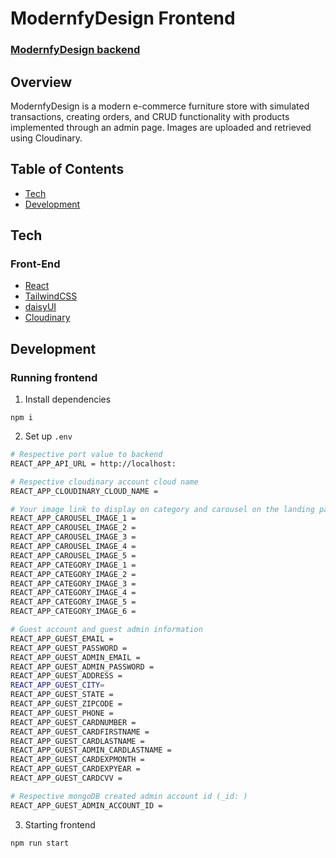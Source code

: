 # ModernfyDesign Frontend

### [ModernfyDesign backend](https://github.com/BvChung/MordernfyDesign-backend)

## Overview

ModernfyDesign is a modern e-commerce furniture store with simulated transactions, creating orders, and CRUD functionality with products implemented through an admin page. Images are uploaded and retrieved using Cloudinary.

## Table of Contents

- [Tech](#tech)<br/>
- [Development](#development)<br/>

## Tech

### Front-End

- [React](https://reactjs.org/)
- [TailwindCSS](https://tailwindcss.com/)
- [daisyUI](https://daisyui.com/)
- [Cloudinary](https://cloudinary.com/)

## Development

### Running frontend

1. Install dependencies

```
npm i
```

2. Set up `.env`

```bash
# Respective port value to backend
REACT_APP_API_URL = http://localhost:

# Respective cloudinary account cloud name
REACT_APP_CLOUDINARY_CLOUD_NAME =

# Your image link to display on category and carousel on the landing page
REACT_APP_CAROUSEL_IMAGE_1 =
REACT_APP_CAROUSEL_IMAGE_2 =
REACT_APP_CAROUSEL_IMAGE_3 =
REACT_APP_CAROUSEL_IMAGE_4 =
REACT_APP_CAROUSEL_IMAGE_5 =
REACT_APP_CATEGORY_IMAGE_1 =
REACT_APP_CATEGORY_IMAGE_2 =
REACT_APP_CATEGORY_IMAGE_3 =
REACT_APP_CATEGORY_IMAGE_4 =
REACT_APP_CATEGORY_IMAGE_5 =
REACT_APP_CATEGORY_IMAGE_6 =

# Guest account and guest admin information
REACT_APP_GUEST_EMAIL =
REACT_APP_GUEST_PASSWORD =
REACT_APP_GUEST_ADMIN_EMAIL =
REACT_APP_GUEST_ADMIN_PASSWORD =
REACT_APP_GUEST_ADDRESS =
REACT_APP_GUEST_CITY=
REACT_APP_GUEST_STATE =
REACT_APP_GUEST_ZIPCODE =
REACT_APP_GUEST_PHONE =
REACT_APP_GUEST_CARDNUMBER =
REACT_APP_GUEST_CARDFIRSTNAME =
REACT_APP_GUEST_CARDLASTNAME =
REACT_APP_GUEST_ADMIN_CARDLASTNAME =
REACT_APP_GUEST_CARDEXPMONTH =
REACT_APP_GUEST_CARDEXPYEAR =
REACT_APP_GUEST_CARDCVV =

# Respective mongoDB created admin account id (_id: )
REACT_APP_GUEST_ADMIN_ACCOUNT_ID =
```

3. Starting frontend

```
npm run start
```
